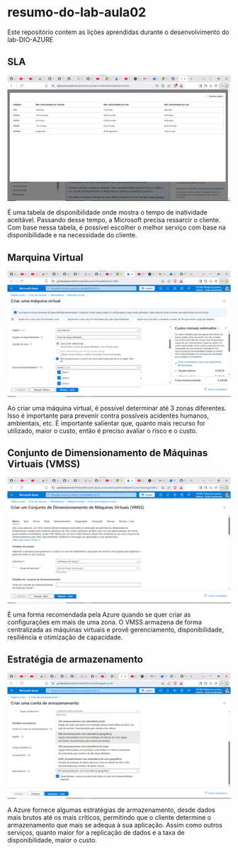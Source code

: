 # resumo-do-lab-aula02
Este repositório contem as lições aprendidas durante o desenvolvimento do lab-DIO-AZURE


## SLA

![SLA](https://github.com/TiagoFerreirago/resumo-do-lab-aula02/blob/main/images/SLA.png)

É uma tabela de disponibilidade onde mostra o tempo de inatividade aceitável. Passando desse tempo, a Microsoft precisa ressarcir o cliente. Com base nessa tabela, é possível escolher o melhor serviço com base na disponibilidade e na necessidade do cliente.

## Marquina Virtual

![Maquina_Virtual](https://github.com/TiagoFerreirago/resumo-do-lab-aula02/blob/main/images/criar_maquina_virtual.png)

Ao criar uma máquina virtual, é possível determinar até 3 zonas diferentes. Isso é importante para prevenir contra possíveis acidentes humanos, ambientais, etc. É importante salientar que, quanto mais recurso for utilizado, maior o custo, então é preciso avaliar o risco e o custo.

## Conjunto de Dimensionamento de Máquinas Virtuais (VMSS)

![VMSS](https://github.com/TiagoFerreirago/resumo-do-lab-aula02/blob/main/images/VMS.png)

É uma forma recomendada pela Azure quando se quer criar as configurações em mais de uma zona. O VMSS armazena de forma centralizada as máquinas virtuais e provê gerenciamento, disponibilidade, resiliência e otimização de capacidade.

## Estratégia de armazenamento

![Estratégia_armazenamento](https://github.com/TiagoFerreirago/resumo-do-lab-aula02/blob/main/images/estrategia_armazenamento.png)

A Azure fornece algumas estratégias de armazenamento, desde dados mais brutos até os mais críticos, permitindo que o cliente determine o armazenamento que mais se adequa à sua aplicação. Assim como outros serviços, quanto maior for a replicação de dados e a taxa de disponibilidade, maior o custo.



